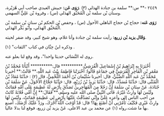 ٢٤٤٩ -** س:** سلمة بن جنادة الهذلي (٣) .**رَوَى عَن:** حبيش العبدي صاحب أبي هُرَيْرة، وسنان بْن سلمة بْن الْمُحَبِّق الهذلي (س) ، وفروة بْن عَلِيٍّ السهمي.

**رَوَى عَنه:** حجاج بْن حجاج الباهلي الأحول (س) ، وحفص بْن الحكم بْن سنان بْن سلمة بْن الْمُحَبِّق الهذلي، وأَبُو بَكْر الهذلي.

**وَقَال يزيد بْن زريع:** رأيت سلمة بْن جنادة وأنا غلام، وهو شيخ كبير، وقد ضفر لحيته.

وذكره ابنُ حِبَّان في كتاب "الثقات" (١) .

روى له النَّسَائي حديثا واحدا"، وقد وقع لنا بعلو عنه.

أَخْبَرَنَا بِهِ إِبْرَاهِيمُ بْنُ إِسْمَاعِيلَ الْقُرَشِيُّ،********** قال:********** أَنْبَأَنَا مُحَمَّدُ بْنُ مَعْمَرِ بْنِ الْفَاخِرِ الْقُرَشِيُّ فِي جَمَاعَةٍ قَالُوا: أَخْبَرَتْنا فَاطِمَةُ بِنْتُ عَبد اللَّهِ،** قَالَتْ:** أخبرنا مُحَمَّدُ بْنُ عَبد اللَّهِ الضَّبِّيُّ، قال: أخبرنا سُلَيْمان بْنُ أَحْمَدَ اللَّخْمِيُّ، قال (٢) : حَدَّثَنَا مُعَاذُ بْنُ الْمُثَنَّى قال: حَدَّثَنَا مُسَدَّدٌ، قال: حَدَّثَنَا يَزِيدُ بْنُ زُرَيْعٍ، قال: حَدَّثَنَا حَجَّاجٌ الأَحْوَلُ، عَنْ سَلَمَةَ بْنِ جُنَادَةَ، عَنْ سِنَانِ بْنِ سَلَمَةَ أَنَّ رَجُلا مِنَ الْمُهَاجِرِينَ تَصَدَّقَ بِأَرْضٍ لَهُ عَظِيمَةٍ عَلَى أُمِّهِ فَمَاتَتْ ولَيْسَ لَهَا وارِثٌ غَيْرُهُ، فَأَتَى النَّبِيُّ صلى الله عليه وسلم،** فَقَالَ:** إِنَّ أُمِّي فُلانَةً كَانَتْ من أحب الناس إلي وأعزه عَلَيَّ وإِنِّي تَصَدَّقْتُ عَلَيْهَا بِأَرْضٍ لِي عَظِيمَةٍ فَمَاتَتْ، ولَيْسَ لَهَا وارِثٌ غَيْرِي فَكَيْفَ تَأْمُرْنِي أَنْ أَصْنَعَ بِهَا؟ قال: قَدْ أَوْجَبَ اللَّهُ أَجْرَكَ، ورَدَّ عَلَيْكَ أَرْضَكَ، أصنع بها ما شئت.رواه (١) عن محمد بن عبد الاعلى، عَنْ يزيد بْن زريع، فوقع لنا بدلا عاليا.